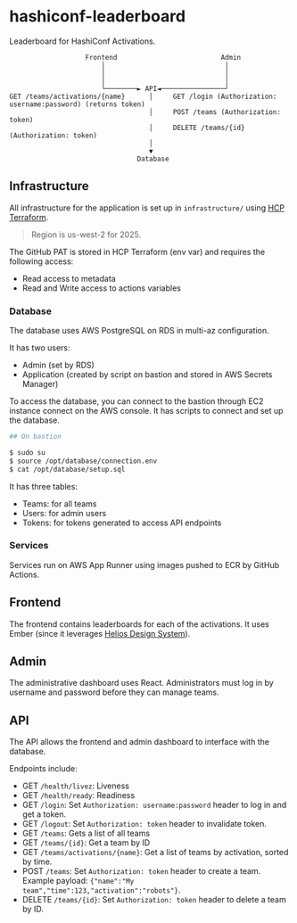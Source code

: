 # hashiconf-leaderboard

Leaderboard for HashiConf Activations.

```
                   Frontend                          Admin
                       │                              │
                       │                              │
                       │                              │
                       └────────► API◄────────────────┘
GET /teams/activations/{name}      │     GET /login (Authorization: username:password) (returns token)
                                   │     POST /teams (Authorization: token)
                                   │     DELETE /teams/{id} (Authorization: token)
                                   │
                                   ▼
                                Database
```

## Infrastructure

All infrastructure for the application is set up in `infrastructure/`
using [HCP Terraform](https://app.terraform.io/app/hashicorp-team-da-beta/workspaces/leaderboard-infrastructure/runs).

> Region is us-west-2 for 2025.

The GitHub PAT is stored in HCP Terraform (env var) and requires the following access:

- Read access to metadata
- Read and Write access to actions variables

### Database

The database uses AWS PostgreSQL on RDS in multi-az configuration.

It has two users:

- Admin (set by RDS)
- Application (created by script on bastion and stored in AWS Secrets Manager)

To access the database, you can connect to the bastion through
EC2 instance connect on the AWS console. It has scripts
to connect and set up the database.

```bash
## On bastion

$ sudo su
$ source /opt/database/connection.env
$ cat /opt/database/setup.sql
```

It has three tables:

- Teams: for all teams
- Users: for admin users
- Tokens: for tokens generated to access API endpoints

### Services

Services run on AWS App Runner using images pushed to ECR
by GitHub Actions.

## Frontend

The frontend contains leaderboards for each of the activations.
It uses Ember (since it leverages [Helios Design System](https://helios.hashicorp.design/)).

## Admin

The administrative dashboard uses React. Administrators must log in by username and password
before they can manage teams.

## API

The API allows the frontend and admin dashboard to interface with the database.

Endpoints include:

- GET `/health/livez`: Liveness
- GET `/health/ready`: Readiness
- GET `/login`: Set `Authorization: username:password` header to log in and get a token.
- GET `/logout`: Set `Authorization: token` header to invalidate token.
- GET `/teams`: Gets a list of all teams
- GET `/teams/{id}`: Get a team by ID
- GET `/teams/activations/{name}`: Get a list of teams by activation, sorted by time.
- POST `/teams`: Set `Authorization: token` header to create a team. Example payload: `{"name":"My team","time":123,"activation":"robots"}`.
- DELETE `/teams/{id}`: Set `Authorization: token` header to delete a team by ID.
